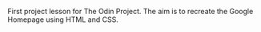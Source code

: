First project lesson for The Odin Project. The aim is to recreate the Google Homepage using HTML and CSS.